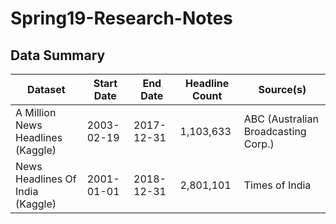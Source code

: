 # Spring19-Research-Notes

## Data Summary
| Dataset                           | Start Date | End Date   | Headline Count | Source(s)                           |
|-----------------------------------|------------|------------|----------------|-------------------------------------|
| A Million News Headlines (Kaggle) | 2003-02-19 | 2017-12-31 | 1,103,633      | ABC (Australian Broadcasting Corp.) |
| News Headlines Of India (Kaggle)  | 2001-01-01 | 2018-12-31 | 2,801,101      | Times of India                      |
